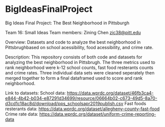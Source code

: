 # BigIdeasFinalProject
Big Ideas Final Project: The Best Neighborhood in Pittsburgh

Team 16: Small Ideas
Team members:
Zining Chen zic38@pitt.edu

Overview: Datasets and code to analyze the best neighborhood in Pittsbrughbased on school acessibility, food acessibility, and crime rate. 


Description: 
This repository consists of both code and datasets for analyzing the best neighborhood in Pittsbrugh. The three metrics used to rank neighborhood were k-12 school counts, fast food resterants counts and crime rates. Three individual data sets were cleaned seperately then merged together to form a final dataframed used to score and rank neighborhood. 



Link to datasets:
School data:  https://data.wprdc.org/dataset/46fb3ca4-e844-4b42-b034-e87291d34699/resource/06664b02-c673-49d5-8a70-d3cd1c18ac8d/download/pps_schoolsapr2019publish.csv
Fast foods resterants data: https://data.wprdc.org/dataset/allegheny-county-fast-food
Crime rate data: https://data.wprdc.org/dataset/uniform-crime-reporting-data


